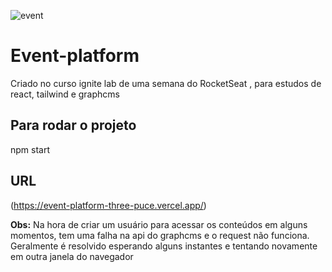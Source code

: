 ![event](https://user-images.githubusercontent.com/28053853/180485493-62899b97-4f8f-4861-88c4-544edd6cc638.jpg)

# Event-platform
Criado no curso ignite lab  de uma semana do RocketSeat , para estudos de react, tailwind e graphcms

## Para rodar o projeto
npm start

## URL
(https://event-platform-three-puce.vercel.app/)

**Obs:** Na hora de criar um usuário para acessar os conteúdos em alguns momentos, tem uma falha na api do graphcms e o request não funciona. 
Geralmente é resolvido esperando alguns instantes e tentando novamente em outra janela do navegador

